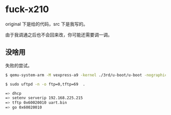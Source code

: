 # fuck-x210

original 下是给的代码，src 下是我写的。

由于我调通之后也不会回来改，你可能还需要调一调。

## 没啥用

失败的尝试。

```bash
$ qemu-system-arm -M vexpress-a9 -kernel ./3rd/u-boot/u-boot -nographic -append "console=ttyAMA0,115200"

$ sudo uftpd -n -o ftp=0,tftp=69  .
```


```bash
=> dhcp
=> setenv serverip 192.168.225.215
=> tftp 0x60020010 uart.bin
=> go 0x60020010
```

